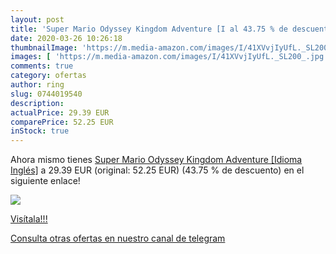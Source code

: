 ```yaml
---
layout: post
title: 'Super Mario Odyssey Kingdom Adventure [I al 43.75 % de descuento'
date: 2020-03-26 10:26:18
thumbnailImage: 'https://m.media-amazon.com/images/I/41XVvjIyUfL._SL200_.jpg'
images: [ 'https://m.media-amazon.com/images/I/41XVvjIyUfL._SL200_.jpg' ]
comments: true
category: ofertas
author: ring
slug: 0744019540
description:
actualPrice: 29.39 EUR
comparePrice: 52.25 EUR
inStock: true
---
```


Ahora mismo tienes [Super Mario Odyssey Kingdom Adventure [Idioma Inglés]](https://www.amazon.com/dp/0744019540/?tag=redken08-20) a 29.39 EUR (original: 52.25 EUR) (43.75 %  de descuento) en el siguiente enlace!

[![](https://m.media-amazon.com/images/I/41XVvjIyUfL._SL200_.jpg)](https://www.amazon.com/dp/0744019540/?tag=redken08-20)

[Visítala!!!](https://www.amazon.com/dp/0744019540/?tag=redken08-20)

[Consulta otras ofertas en nuestro canal de telegram](https://t.me/s/ofertas25)
